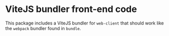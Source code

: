 # ViteJS bundler front-end code

This package includes a ViteJS bundler for `web-client` that should work like the `webpack` bundler found in `bundle`.